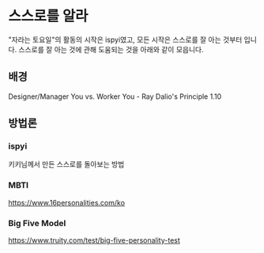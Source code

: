 # 스스로를 알라

"자라는 토요일"의 활동의 시작은 ispyi였고, 모든 시작은 스스로를 잘 아는 것부터 입니다.
스스로를 잘 아는 것에 관해 도움되는 것을 아래와 같이 모읍니다.

## 배경

Designer/Manager You vs. Worker You - Ray Dalio's Principle 1.10

## 방법론

### ispyi

키키님께서 만든 스스로를 돌아보는 방법

### MBTI

https://www.16personalities.com/ko

### Big Five Model

https://www.truity.com/test/big-five-personality-test